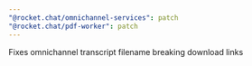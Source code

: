 ```yaml
---
"@rocket.chat/omnichannel-services": patch
"@rocket.chat/pdf-worker": patch
---
```


Fixes omnichannel transcript filename breaking download links
